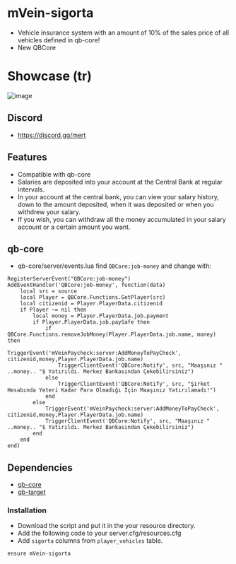 # mVein-sigorta
- Vehicle insurance system with an amount of 10% of the sales price of all vehicles defined in qb-core!
- New QBCore

# Showcase (tr)
![image](https://github.com/mertvein/mVein-sigorta/assets/79944577/1401b717-73fe-4845-adfd-6e6decada7eb)

## Discord
- https://discord.gg/mert

## Features
- Compatible with qb-core
- Salaries are deposited into your account at the Central Bank at regular intervals.
- In your account at the central bank, you can view your salary history, down to the amount deposited, when it was deposited or when you withdrew your salary.
- If you wish, you can withdraw all the money accumulated in your salary account or a certain amount you want.

## qb-core
- qb-core/server/events.lua find `QBCore:job-money` and change with:
```
RegisterServerEvent("QBCore:job-money")
AddEventHandler('QBCore:job-money', function(data)
	local src = source
	local Player = QBCore.Functions.GetPlayer(src)
	local citizenid = Player.PlayerData.citizenid
	if Player ~= nil then
		local money = Player.PlayerData.job.payment
		if Player.PlayerData.job.paySafe then
			if QBCore.Functions.removeJobMoney(Player.PlayerData.job.name, money) then
				TriggerEvent('mVeinPaycheck:server:AddMoneyToPayCheck', citizenid,money,Player.PlayerData.job.name)
				TriggerClientEvent('QBCore:Notify', src, "Maaşınız " ..money.. "$ Yatırıldı. Merkez Bankasından Çekebilirsiniz")
			else
				TriggerClientEvent('QBCore:Notify', src, "Şirket Hesabında Yeteri Kadar Para Olmadığı İçin Maaşınız Yatırılamadı!")
			end
		else
            TriggerEvent('mVeinPaycheck:server:AddMoneyToPayCheck', citizenid,money,Player.PlayerData.job.name)
			TriggerClientEvent('QBCore:Notify', src, "Maaşınız " ..money.. "$ Yatırıldı. Merkez Bankasından Çekebilirsiniz")
		end
	end
end)
```

## Dependencies
- [qb-core](https://github.com/qbcore-framework/qb-core)
- [qb-target](https://github.com/qbcore-framework/qb-target)

### Installation
- Download the script and put it in the your resource directory.
- Add the following code to your server.cfg/resources.cfg
- Add `sigorta` columns from `player_vehicles` table.
```
ensure mVein-sigorta
```

